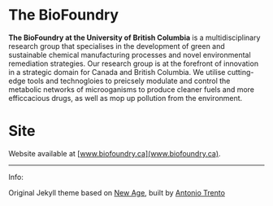 # The BioFoundry

**The BioFoundry at the University of British Columbia** is a multidisciplinary research group that specialises in the development of green and sustainable chemical manufacturing processes and novel environmental remediation strategies. Our research group is at the forefront of innovation in a strategic domain for Canada and British Columbia. We utilise cutting-edge tools and technogloies to preicsely modulate and control the metabolic networks of microoganisms to produce cleaner fuels and more efficcacious drugs, as well as mop up pollution from the environment.

# Site
Website available at [www.biofoundry.ca](www.biofoundry.ca).

---
Info:

Original Jekyll theme based on [New Age](https://jekynewage.github.io/), built by [Antonio Trento](https://it.linkedin.com/in/antoniotrento)
